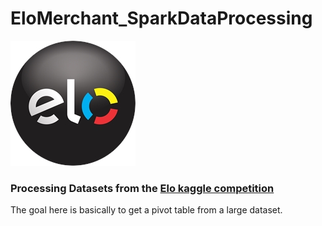 # EloMerchant_SparkDataProcessing

![](https://raw.githubusercontent.com/Hugo-Nattagh/EloMerchant_SparkDataProcessing/master/src/main/resources/elo-logo.png)

### Processing Datasets from  the [Elo kaggle competition](https://www.kaggle.com/c/elo-merchant-category-recommendation)

The goal here is basically to get a pivot table from a large dataset.
